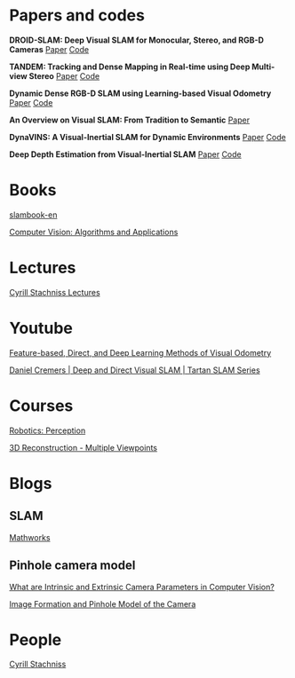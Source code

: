 # Papers and codes
**DROID-SLAM: Deep Visual SLAM for Monocular, Stereo, and RGB-D Cameras**
[Paper](https://arxiv.org/abs/2108.10869)
[Code](https://github.com/princeton-vl/DROID-SLAM)


**TANDEM: Tracking and Dense Mapping in Real-time using Deep Multi-view Stereo**
[Paper](https://arxiv.org/abs/2111.07418)
[Code](https://github.com/tum-vision/tandem)

**Dynamic Dense RGB-D SLAM using Learning-based Visual Odometry**
[Paper](https://arxiv.org/abs/2205.05916)
[Code](https://github.com/Geniussh/DytanVO)

**An Overview on Visual SLAM: From Tradition to Semantic**
[Paper](https://www.mdpi.com/2072-4292/14/13/3010)

**DynaVINS: A Visual-Inertial SLAM for Dynamic Environments**
[Paper](https://arxiv.org/pdf/2208.11500v1.pdf)
[Code](https://github.com/url-kaist/dynavins)

**Deep Depth Estimation from Visual-Inertial SLAM**
[Paper](https://arxiv.org/pdf/2008.00092v2.pdf)
[Code](https://github.com/MARSLab-UMN/vi_depth_completion)

# Books
[slambook-en](https://github.com/gaoxiang12/slambook-en)

[Computer Vision: Algorithms and Applications](https://1drv.ms/b/s!Aod3QkjqR-C8cMjDQmlJW4Y02jw?e=yabZOy)

# Lectures
[Cyrill Stachniss Lectures](https://www.youtube.com/watch?v=U6vr3iNrwRA&list=PLgnQpQtFTOGQrZ4O5QzbIHgl3b1JHimN_&index=1)

# Youtube
[Feature-based, Direct, and Deep Learning Methods of Visual Odometry](https://www.youtube.com/watch?v=VOlYuK6AtAE)

[Daniel Cremers | Deep and Direct Visual SLAM | Tartan SLAM Series](https://www.youtube.com/watch?v=s9yc9-d-Vc8&t=3012s)

# Courses
[Robotics: Perception](coursera.org/lecture/robotics-perception/visual-odometry-ReEv0)

[3D Reconstruction - Multiple Viewpoints](https://www.coursera.org/learn/3d-reconstruction-multiple-viewpoints)


# Blogs
## SLAM
[Mathworks](https://www.mathworks.com/discovery/slam.html)

## Pinhole camera model
[What are Intrinsic and Extrinsic Camera Parameters in Computer Vision?](https://towardsdatascience.com/what-are-intrinsic-and-extrinsic-camera-parameters-in-computer-vision-7071b72fb8ec)

[Image Formation and Pinhole Model of the Camera](https://towardsdatascience.com/image-formation-and-pinhole-model-of-the-camera-53872ee4ee92)

# People
[Cyrill Stachniss](https://www.youtube.com/@CyrillStachniss)
